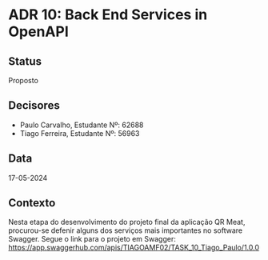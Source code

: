 # ADR 10:  Back End Services in OpenAPI

## Status
Proposto

## Decisores
- Paulo Carvalho, Estudante Nº: 62688
- Tiago Ferreira, Estudante Nº: 56963

## Data
17-05-2024

## Contexto
Nesta etapa do desenvolvimento do projeto final da aplicação QR Meat, procurou-se defenir alguns dos serviços mais importantes no software Swagger.
Segue o link para o projeto em Swagger:
https://app.swaggerhub.com/apis/TIAGOAMF02/TASK_10_Tiago_Paulo/1.0.0
